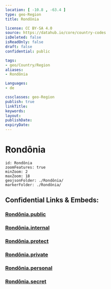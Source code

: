 ```yaml
---
location: [ -10.8 , -63.4 ] 
type: geo-Region
title: Rondônia

license: CC BY-SA 4.0
source: https://datahub.io/core/country-codes
isDeleted: false
isReadOnly: false
draft: false
confidential: public

tags:
- geo/Country/Region
aliases:
- Rondônia

Languages:
- de

cssclasses: geo-Region
publish: true
linkTitle: 
keywords: 
layout: 
publishDate: 
expiryDate: 
---
```


# Rondônia

```leaflet
id: Rondônia
zoomFeatures: true 
minZoom: 2 
maxZoom: 18
geojsonFolder: ./Rondônia/
markerFolder: ./Rondônia/
```


## Confidential Links & Embeds: 

### [Rondônia.public](/_public/\Earth\Continent\America~South\Brazil\states~BrazilRondônia.public.md) 

### [Rondônia.internal](/_internal/\Earth\Continent\America~South\Brazil\states~BrazilRondônia.internal.md) 

### [Rondônia.protect](/_protect/\Earth\Continent\America~South\Brazil\states~BrazilRondônia.protect.md) 

### [Rondônia.private](/_private/\Earth\Continent\America~South\Brazil\states~BrazilRondônia.private.md) 

### [Rondônia.personal](/_personal/\Earth\Continent\America~South\Brazil\states~BrazilRondônia.personal.md) 

### [Rondônia.secret](/_secret/\Earth\Continent\America~South\Brazil\states~BrazilRondônia.secret.md)

